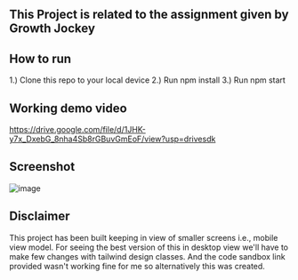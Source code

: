 ## This Project is related to the assignment given by Growth Jockey

## How to run 
1.) Clone this repo to your local device
2.) Run npm install
3.) Run npm start

## Working demo video 
https://drive.google.com/file/d/1JHK-y7x_DxebG_8nha4Sb8rGBuvGmEoF/view?usp=drivesdk

## Screenshot
![image](https://github.com/gfaizank/todo-Jockey/assets/114975001/54f8ffea-b6f7-47b8-9977-7edae28fc781)


## Disclaimer
This project has been built keeping in view of smaller screens i.e., mobile view model. For seeing the best version of this in desktop view we'll have to make few changes with tailwind design classes.
And the code sandbox link provided wasn't working fine for me so alternatively this was created.
